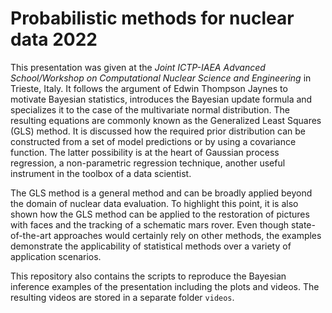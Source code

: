 # Probabilistic methods for nuclear data 2022

This presentation was given at the
*Joint ICTP-IAEA Advanced School/Workshop on Computational Nuclear Science and Engineering*
in Trieste, Italy. It follows the argument of Edwin Thompson Jaynes to motivate Bayesian
statistics, introduces the Bayesian update formula and specializes it to the case of
the multivariate normal distribution. The resulting equations are commonly known 
as the Generalized Least Squares (GLS) method. It is discussed how the required 
prior distribution can be constructed from a set of model predictions or by using a
covariance function. The latter possibility is at the heart of Gaussian process regression,
a non-parametric regression technique, another useful instrument in the toolbox of a
data scientist.

The GLS method is a general method and can be broadly applied beyond the domain
of nuclear data evaluation. To highlight this point, it is also shown how the
GLS method can be applied to the restoration of pictures with faces and the
tracking of a schematic mars rover. Even though state-of-the-art approaches would
certainly rely on other methods, the examples demonstrate the applicability
of statistical methods over a variety of application scenarios.

This repository also contains the scripts to reproduce the Bayesian inference
examples of the presentation including the plots and videos.
The resulting videos are stored in a separate folder `videos`. 

